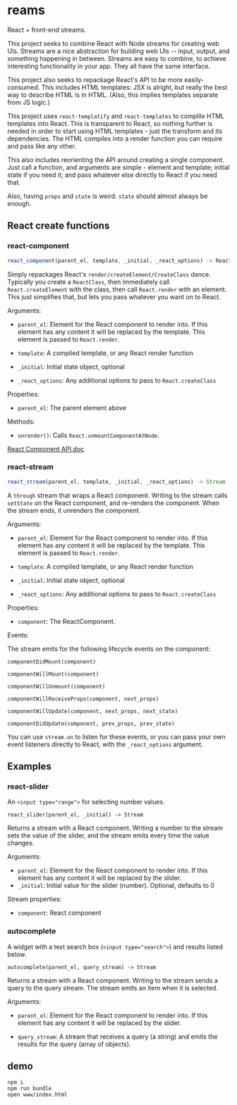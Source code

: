# reams

React + front-end streams.

This project seeks to combine React with Node streams for creating web UIs. Streams are a nice abstraction for building web UIs -- input, output, and something happening in between. Streams are easy to combine, to achieve
interesting functionality in your app. They all have the same interface.

This project also seeks to repackage React's API to be more easily-consumed.
This includes HTML templates: JSX is alright, but really the best way to describe HTML is in HTML. (Also, this implies templates separate from JS
logic.)

This project uses `react-templatify` and `react-templates` to
complile HTML templates into React. This is transparent to React, so
nothing further is needed in order to start using HTML templates - just
the transform and its dependencies. The HTML compiles into a render function you can require and pass like any other.

This also includes reorienting the API around creating a single component.
Just call a function, and arguments are simple - element and template; initial state if you need it; and pass whatever else directly to React if you need 
that.

Also, having `props` and `state` is weird. `state` should almost always be
enough.


## React create functions

### react-component

```javascript
react_component(parent_el, template, _initial, _react_options) -> ReactComponent
```

Simply repackages React's `render/createElement/CreateClass` dance.
Typically you create a `ReactClass`, then immediately call 
`React.createElement` with the class, then call `React.render` with an element.
This just simplifies that, but lets you pass whatever you want on to React.

Arguments:

- `parent_el`: Element for the React component to render into. If this
  element has any content it will be replaced by the template. This element is
  passed to `React.render`.

- `template`: A compiled template, or any React render function

- `_initial`: Initial state object, optional

- `_react_options`: Any additional options to pass to `React.createClass`

Properties:

- `parent_el`: The parent element above

Methods:

- `unrender()`: Calls `React.unmountComponentAtNode`.


[React Component API doc](http://facebook.github.io/react/docs/component-api.html)

### react-stream

```javascript
react_stream(parent_el, template, _initial, _react_options) -> Stream
```

A `through` stream that wraps a React component. Writing to the stream calls
`setState` on the React component, and re-renders the component. When the 
stream ends, it unrenders the component.

Arguments:

- `parent_el`: Element for the React component to render into. If this
  element has any content it will be replaced by the template. This element is
  passed to `React.render`.

- `template`: A compiled template, or any React render function

- `_initial`: Initial state object, optional

- `_react_options`: Any additional options to pass to `React.createClass`

Properties:

- `component`: The ReactComponent.

Events: 

The stream emits for the following lifecycle events on the component: 

`componentDidMount(component)`

`componentWillMount(component)`

`componentWillUnmount(component)`

`componentWillReceiveProps(component, next_props)`

`componentWillUpdate(component, next_props, next_state)`

`componentDidUpdate(component, prev_props, prev_state)`


You can use `stream.on` to listen for these events, or you can pass your 
own event listeners directly to React, with the `_react_options` argument. 



## Examples

### react-slider

An `<input type="range">` for selecting number values.

`react_slider(parent_el, _initial) -> Stream`

Returns a stream with a React component. Writing a number to the stream
sets the value of the slider, and the stream emits every time the value
changes.

Arguments:
- `parent_el`: Element for the React component to render into. If this
  element has any content it will be replaced by the slider.
- `_initial`: Initial value for the slider (number). Optional, defaults to 0

Stream properties:
- `component`: React component

### autocomplete
A widget with a text search box (`<input type="search">`) and results listed
below.

`autocomplete(parent_el, query_stream) -> Stream`

Returns a stream with a React component. Writing to the stream sends a query to
the query stream. The stream emits an item when it is selected.

Arguments:

- `parent_el`: Element for the React component to render into. If this
  element has any content it will be replaced by the slider.

- `query_stream`: A stream that receives a query (a string) and emits the 
  results for the query (array of objects).

## demo

```
npm i
npm run bundle
open www/index.html
```